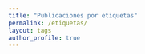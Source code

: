```yaml
---
title: "Publicaciones por etiquetas"
permalink: /etiquetas/
layout: tags
author_profile: true
---
```

